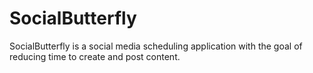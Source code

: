 # SocialButterfly

SocialButterfly is a social media scheduling application with the goal of reducing time to create and post content.